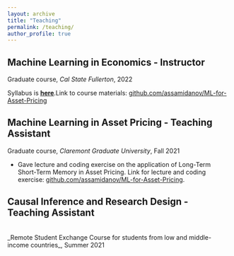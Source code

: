 ```yaml
---
layout: archive
title: "Teaching"
permalink: /teaching/
author_profile: true
---
```


## Machine Learning in Economics - Instructor
Graduate course, _Cal State Fullerton_, 2022

Syllabus is [**<u>here</u>**](https://github.com/assamidanov/econ_590/blob/ba254fd39e6ad820e6c62773bced768e7fffecf6/syllabus/Syllabus.pdf).Link to course materials: [github.com/assamidanov/ML-for-Asset-Pricing](github.com/assamidanov/ML-for-Asset-Pricing)

## Machine Learning in Asset Pricing - Teaching Assistant
Graduate course, _Claremont Graduate University_, Fall 2021
<br>
* Gave lecture and coding exercise on the application of Long-Term Short-Term Memory in Asset Pricing. Link for lecture and coding exercise: [github.com/assamidanov/ML-for-Asset-Pricing](github.com/assamidanov/ML-for-Asset-Pricing).

## Causal Inference and Research Design - Teaching Assistant
<br>
_Remote Student Exchange Course for students from low and middle-income countries_, Summer 2021



